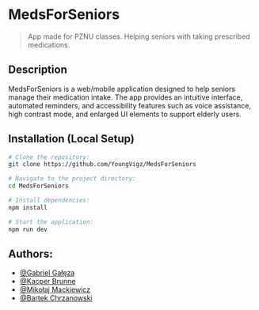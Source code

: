 # MedsForSeniors

> App made for PZNU classes. Helping seniors with taking prescribed medications.

## Description

MedsForSeniors is a web/mobile application designed to help seniors manage their medication intake. The app provides an intuitive interface, automated reminders, and accessibility features such as voice assistance, high contrast mode, and enlarged UI elements to support elderly users.

## Installation (Local Setup)

```bash
# Clone the repository:
git clone https://github.com/YoungVigz/MedsForSeniors

# Navigate to the project directory:
cd MedsForSeniors

# Install dependencies:
npm install

# Start the application:
npm run dev
```

## Authors:

- [@Gabriel Gałęza](https://github.com/YoungVigz)
- [@Kacper Brunne](https://github.com/KacperBrunne)
- [@Mikołaj Mackiewicz](https://github.com/Macek2)
- [@Bartek Chrzanowski](https://github.com/orzel1)